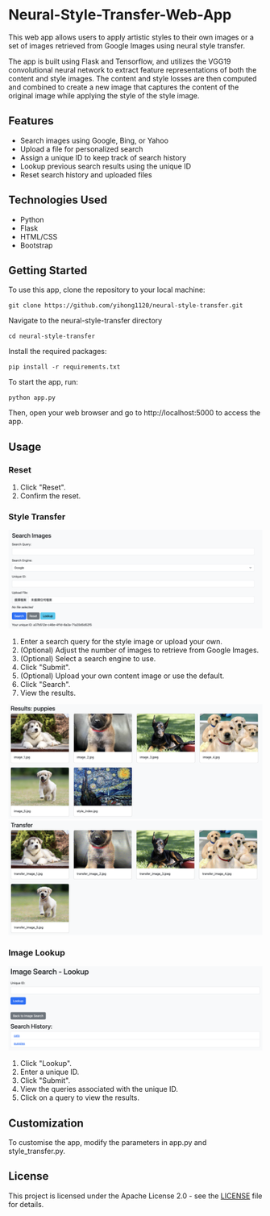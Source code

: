 # Neural-Style-Transfer-Web-App
This web app allows users to apply artistic styles to their own images or a set of images retrieved from Google Images using neural style transfer.

The app is built using Flask and Tensorflow, and utilizes the VGG19 convolutional neural network to extract feature representations of both the content and style images. The content and style losses are then computed and combined to create a new image that captures the content of the original image while applying the style of the style image.

## Features

- Search images using Google, Bing, or Yahoo
- Upload a file for personalized search
- Assign a unique ID to keep track of search history
- Lookup previous search results using the unique ID
- Reset search history and uploaded files

## Technologies Used

- Python
- Flask
- HTML/CSS
- Bootstrap


## Getting Started
To use this app, clone the repository to your local machine:

    git clone https://github.com/yihong1120/neural-style-transfer.git

Navigate to the neural-style-transfer directory

    cd neural-style-transfer

Install the required packages:

    pip install -r requirements.txt

To start the app, run:

    python app.py

Then, open your web browser and go to http://localhost:5000 to access the app.

## Usage

### Reset
1. Click "Reset".
2. Confirm the reset.

### Style Transfer
![Image search and style select section](https://github.com/yihong1120/Neural-Style-Transfer-Web-App/blob/main/images/search_setting.png)
1. Enter a search query for the style image or upload your own.
2. (Optional) Adjust the number of images to retrieve from Google Images.
3. (Optional) Select a search engine to use.
4. Click "Submit".
5. (Optional) Upload your own content image or use the default.
6. Click "Search".
7. View the results.

![Display pictures grabbed from the Internet and the style template image](https://github.com/yihong1120/Neural-Style-Transfer-Web-App/blob/main/images/grabbed_images.png)
![Display the transfer images](https://github.com/yihong1120/Neural-Style-Transfer-Web-App/blob/main/images/transferred_images.png)

### Image Lookup
![Display lookup section](https://github.com/yihong1120/Neural-Style-Transfer-Web-App/blob/main/images/lookup.png)
1. Click "Lookup".
2. Enter a unique ID.
3. Click "Submit".
4. View the queries associated with the unique ID.
5. Click on a query to view the results.

## Customization
To customise the app, modify the parameters in app.py and style_transfer.py.

## License

This project is licensed under the Apache License 2.0 - see the [LICENSE](LICENSE) file for details.

